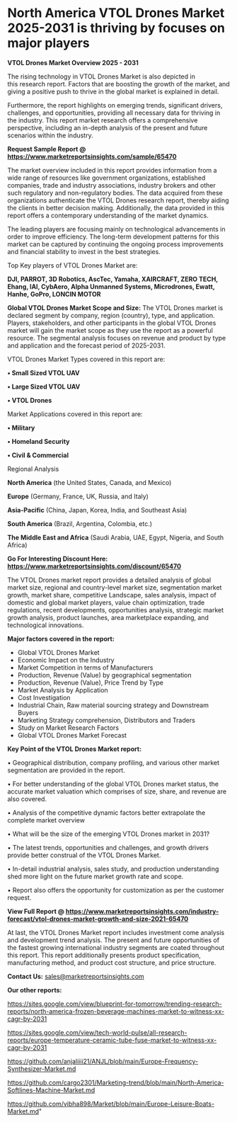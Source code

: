  # North America VTOL Drones Market 2025-2031 is thriving by focuses on major players

<Strong> VTOL Drones Market Overview 2025 - 2031</strong>

The rising technology in VTOL Drones Market is also depicted in this research report. Factors that are boosting the growth of the market, and giving a positive push to thrive in the global market is explained in detail.

Furthermore, the report highlights on emerging trends, significant drivers, challenges, and opportunities, providing all necessary data for thriving in the industry. This report market research offers a comprehensive perspective, including an in-depth analysis of the present and future scenarios within the industry.

<strong>Request Sample Report @ <a href=https://www.marketreportsinsights.com/sample/65470>https://www.marketreportsinsights.com/sample/65470</a></strong>

The market overview included in this report provides information from a wide range of resources like government organizations, established companies, trade and industry associations, industry brokers and other such regulatory and non-regulatory bodies. The data acquired from these organizations authenticate the VTOL Drones research report, thereby aiding the clients in better decision making. Additionally, the data provided in this report offers a contemporary understanding of the market dynamics.

The leading players are focusing mainly on technological advancements in order to improve efficiency. The long-term development patterns for this market can be captured by continuing the ongoing process improvements and financial stability to invest in the best strategies.

Top Key players of VTOL Drones Market are:

<strong>DJI, PARROT, 3D Robotics, AscTec, Yamaha, XAIRCRAFT, ZERO TECH, Ehang, IAI, CybAero, Alpha Unmanned Systems, Microdrones, Ewatt, Hanhe, GoPro, LONCIN MOTOR</strong>

<strong><b>Global VTOL Drones Market Scope and Size:</b></strong>
The VTOL Drones market is declared segment by company, region (country), type, and application. Players, stakeholders, and other participants in the global VTOL Drones market will gain the market scope as they use the report as a powerful resource. The segmental analysis focuses on revenue and product by type and application and the forecast period of 2025-2031.

VTOL Drones Market Types covered in this report are:

<strong>• Small Sized VTOL UAV

• Large Sized VTOL UAV

• VTOL Drones</strong>

Market Applications covered in this report are:

<strong>• Military

• Homeland Security

• Civil & Commercial</strong> 

Regional Analysis

<strong>North America</strong> (the United States, Canada, and Mexico)

<strong>Europe</strong> (Germany, France, UK, Russia, and Italy)

<strong>Asia-Pacific</strong> (China, Japan, Korea, India, and Southeast Asia)

<strong>South America</strong> (Brazil, Argentina, Colombia, etc.)

<strong>The Middle East and Africa</strong> (Saudi Arabia, UAE, Egypt, Nigeria, and South Africa)

<strong>Go For Interesting Discount Here: <a href=https://www.marketreportsinsights.com/discount/65470>https://www.marketreportsinsights.com/discount/65470</a></strong>

The VTOL Drones market report provides a detailed analysis of global market size, regional and country-level market size, segmentation market growth, market share, competitive Landscape, sales analysis, impact of domestic and global market players, value chain optimization, trade regulations, recent developments, opportunities analysis, strategic market growth analysis, product launches, area marketplace expanding, and technological innovations.

<strong><b>Major factors covered in the report:</b></strong>
<ul>
  <li>Global VTOL Drones Market </li>
  <li>Economic Impact on the Industry</li>
  <li>Market Competition in terms of Manufacturers</li>
  <li>Production, Revenue (Value) by geographical segmentation</li>
  <li>Production, Revenue (Value), Price Trend by Type</li>
  <li>Market Analysis by Application</li>
  <li>Cost Investigation</li>
  <li>Industrial Chain, Raw material sourcing strategy and Downstream Buyers</li>
  <li>Marketing Strategy comprehension, Distributors and Traders</li>
  <li>Study on Market Research Factors</li>
  <li>Global VTOL Drones Market Forecast</li>
</ul>

<strong><b>Key Point of the VTOL Drones Market report:</b></strong>

• Geographical distribution, company profiling, and various other market segmentation are provided in the report.

• For better understanding of the global VTOL Drones market status, the accurate market valuation which comprises of size, share, and revenue are also covered.

• Analysis of the competitive dynamic factors better extrapolate the complete market overview

• What will be the size of the emerging VTOL Drones market in 2031?

• The latest trends, opportunities and challenges, and growth drivers provide better construal of the VTOL Drones Market.

• In-detail industrial analysis, sales study, and production understanding shed more light on the future market growth rate and scope.

• Report also offers the opportunity for customization as per the customer request.

<strong><b>View Full Report @ <a href=https://www.marketreportsinsights.com/industry-forecast/vtol-drones-market-growth-and-size-2021-65470>https://www.marketreportsinsights.com/industry-forecast/vtol-drones-market-growth-and-size-2021-65470</a></b></strong>


At last, the VTOL Drones Market report includes investment come analysis and development trend analysis. The present and future opportunities of the fastest growing international industry segments are coated throughout this report. This report additionally presents product specification, manufacturing method, and product cost structure, and price structure.

<strong>Contact Us:</strong>
sales@marketreportsinsights.com

<strong>Our other reports:</strong>

<a href=https://sites.google.com/view/blueprint-for-tomorrow/trending-research-reports/north-america-frozen-beverage-machines-market-to-witness-xx-cagr-by-2031>https://sites.google.com/view/blueprint-for-tomorrow/trending-research-reports/north-america-frozen-beverage-machines-market-to-witness-xx-cagr-by-2031</a>

<a href=https://sites.google.com/view/tech-world-pulse/all-research-reports/europe-temperature-ceramic-tube-fuse-market-to-witness-xx-cagr-by-2031>https://sites.google.com/view/tech-world-pulse/all-research-reports/europe-temperature-ceramic-tube-fuse-market-to-witness-xx-cagr-by-2031</a>

<a href=https://github.com/anjaliiii21/ANJL/blob/main/Europe-Frequency-Synthesizer-Market.md>https://github.com/anjaliiii21/ANJL/blob/main/Europe-Frequency-Synthesizer-Market.md</a>

<a href=https://github.com/cargo2301/Marketing-trend/blob/main/North-America-Softlines-Machine-Market.md>https://github.com/cargo2301/Marketing-trend/blob/main/North-America-Softlines-Machine-Market.md</a>

<a href=https://github.com/vibha898/Market/blob/main/Europe-Leisure-Boats-Market.md>https://github.com/vibha898/Market/blob/main/Europe-Leisure-Boats-Market.md</a>"
